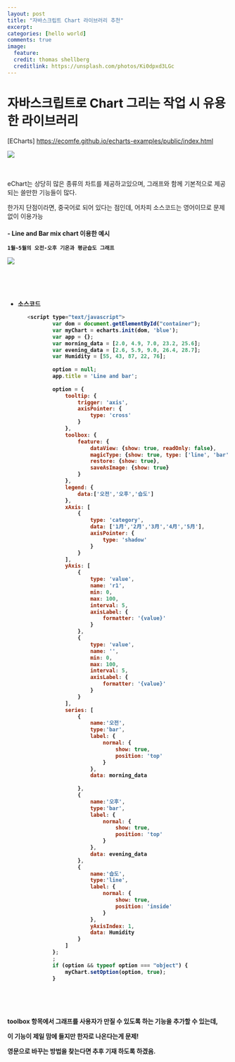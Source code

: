 ```yaml
---
layout: post
title: "자바스크립트 Chart 라이브러리 추천"
excerpt: 
categories: [hello world]
comments: true
image:
  feature:
  credit: thomas shellberg
  creditlink: https://unsplash.com/photos/Ki0dpxd3LGc
---
```



# 자바스크립트로 Chart 그리는 작업 시 유용한 라이브러리

[ECharts]  https://ecomfe.github.io/echarts-examples/public/index.html

<img src="https://cdn-images-1.medium.com/max/800/1*Q7dFNsCP0eSi23quzWs1fQ.jpeg">


<br/><br/>
eChart는 상당히 많은 종류의 차트를 제공하고있으며, 그래프와 함께 기본적으로 제공되는 쓸만한 기능들이 많다. 

한가지 단점이라면, 중국어로 되어 있다는 점인데, 어차피 소스코드는 영어이므로 문제없이 이용가능


 <h4> - Line and Bar mix chart 이용한 예시 
 <br/>
 
    1월~5월의 오전-오후 기온과 평균습도 그래프 
 
 <img src="https://cdn-images-1.medium.com/max/800/1*JYUthLv6XEIEKUX6UaVVZA.jpeg"> 
 
 <br/><br/><br/>
 - 소스코드
 
     ```javascript
        <script type="text/javascript">
                var dom = document.getElementById("container");
                var myChart = echarts.init(dom, 'blue');
                var app = {};
                var morning_data = [2.0, 4.9, 7.0, 23.2, 25.6];
                var evening_data = [2.6, 5.9, 9.0, 26.4, 28.7];
                var Humidity = [55, 43, 87, 22, 76];
        
                option = null;
                app.title = 'Line and bar';
        
                option = {
                    tooltip: {
                        trigger: 'axis',
                        axisPointer: {
                            type: 'cross'
                        }
                    },
                    toolbox: {
                        feature: {
                            dataView: {show: true, readOnly: false},
                            magicType: {show: true, type: ['line', 'bar']},
                            restore: {show: true},
                            saveAsImage: {show: true}
                        }
                    },
                    legend: {
                        data:['오전','오후','습도']
                    },
                    xAxis: [
                        {
                            type: 'category',
                            data: ['1月','2月','3月','4月','5月'],
                            axisPointer: {
                                type: 'shadow'
                            }
                        }
                    ],
                    yAxis: [
                        {
                            type: 'value',
                            name: 'r1',
                            min: 0,
                            max: 100,
                            interval: 5,
                            axisLabel: {
                                formatter: '{value}'
                            }
                        },
                        {
                            type: 'value',
                            name: '',
                            min: 0,
                            max: 100,
                            interval: 5,
                            axisLabel: {
                                formatter: '{value}'
                            }
                        }
                    ],
                    series: [
                        {
                            name:'오전',
                            type:'bar',
                            label: {
                                normal: {
                                    show: true,
                                    position: 'top'
                                }
                            },
                            data: morning_data
                            
                        },
                        {
                            name:'오후',
                            type:'bar',
                            label: {
                                normal: {
                                    show: true,
                                    position: 'top'
                                }
                            },
                            data: evening_data
                        },
                        {
                            name:'습도',
                            type:'line',
                            label: {
                                normal: {
                                    show: true,
                                    position: 'inside'
                                }
                            },
                            yAxisIndex: 1,
                            data: Humidity
                        }
                    ]
                };
                ;
                if (option && typeof option === "object") {
                    myChart.setOption(option, true);
                }
    
    ```
<br/><br/><br/>

toolbox 항목에서 그래프를 사용자가 만질 수 있도록 하는 기능을 추가할 수 있는데, 

이 기능이 제일 맘에 들지만 한자로 나온다는게 문제! 

영문으로 바꾸는 방법을 찾는다면 추후 기재 하도록 하겠음.
